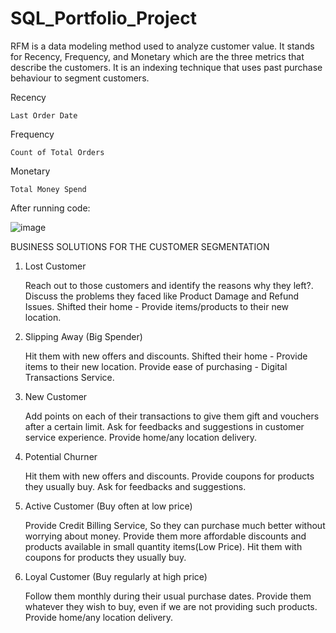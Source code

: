 # SQL_Portfolio_Project

RFM is a data modeling method used to analyze customer value. It stands for Recency, Frequency, and Monetary which are the three metrics that describe the customers. It is an indexing technique that uses past purchase behaviour to segment customers.

Recency

    Last Order Date

Frequency

    Count of Total Orders

Monetary

    Total Money Spend

After running code:

![image](https://github.com/user-attachments/assets/a1bd5490-dae6-46cb-840f-218944ab1730)

BUSINESS SOLUTIONS FOR THE CUSTOMER SEGMENTATION

1. Lost Customer

    Reach out to those customers and identify the reasons why they left?.
    Discuss the problems they faced like Product Damage and Refund Issues.
    Shifted their home - Provide items/products to their new location.

2. Slipping Away (Big Spender)

    Hit them with new offers and discounts.
    Shifted their home - Provide items to their new location.
    Provide ease of purchasing - Digital Transactions Service.

3. New Customer

    Add points on each of their transactions to give them gift and vouchers after a certain limit.
    Ask for feedbacks and suggestions in customer service experience.
    Provide home/any location delivery.

4. Potential Churner

    Hit them with new offers and discounts.
    Provide coupons for products they usually buy.
    Ask for feedbacks and suggestions.

5. Active Customer (Buy often at low price)

    Provide Credit Billing Service, So they can purchase much better without worrying about money.
    Provide them more affordable discounts and products available in small quantity items(Low Price).
    Hit them with coupons for products they usually buy.

6. Loyal Customer (Buy regularly at high price)

    Follow them monthly during their usual purchase dates.
    Provide them whatever they wish to buy, even if we are not providing such products.
    Provide home/any location delivery.
